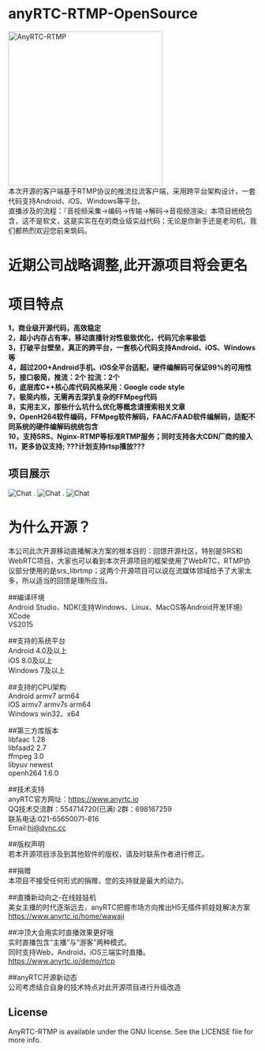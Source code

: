 # anyRTC-RTMP-OpenSource
<img src="http://118.178.143.146/p/4/j7KqCl" width="313" alt="AnyRTC-RTMP" /> </br>
本次开源的客户端基于RTMP协议的推流拉流客户端，采用跨平台架构设计，一套代码支持Android、iOS、Windows等平台。</br>
直播涉及的流程：『音视频采集->编码->传输->解码->音视频渲染』本项目统统包含，这不是软文，这是实实在在的商业级实战代码；无论是你新手还是老司机，我们都热烈欢迎您前来筑码。

# 近期公司战略调整,此开源项目将会更名

# 项目特点
**1，商业级开源代码，高效稳定**</br>
**2，超小内存占有率，移动直播针对性极致优化，代码冗余率极低**</br>
**3，打破平台壁垒，真正的跨平台，一套核心代码支持Android、iOS、Windows等**</br>
**4，超过200+Android手机、iOS全平台适配，硬件编解码可保证99%的可用性**</br>
**5，接口极简，推流：2个   拉流：2个**</br>
**6，底层库C++核心库代码风格采用：Google code style**</br>
**7，极简内核，无需再去深扒复杂的FFMpeg代码**</br>
**8，实用主义，那些什么坑什么优化等概念请搜索相关文章**</br>
**9，OpenH264软件编码，FFMpeg软件解码，FAAC/FAAD软件编解码，适配不同系统的硬件编解码统统包含**</br>
**10，支持SRS、Nginx-RTMP等标准RTMP服务；同时支持各大CDN厂商的接入**</br>
**11，更多协议支持; ???计划支持rtsp播放???**</br>
## 项目展示
![Chat](https://github.com/AnyRTC/AnyRTC-RTMP/blob/master/Pictures/IMG_0779.png)
.
![Chat](https://github.com/AnyRTC/AnyRTC-RTMP/blob/master/Pictures/IMG_0777.png)
.
![Chat](https://github.com/AnyRTC/AnyRTC-RTMP/blob/master/Pictures/IMG_0778.png)

# 为什么开源？
本公司此次开源移动直播解决方案的根本目的：回馈开源社区，特别是SRS和WebRTC项目，大家也可以看到本次开源项目的框架使用了WebRTC，RTMP协议部分使用的是srs_librtmp；这两个开源项目可以说在流媒体领域给予了大家太多，所以适当的回馈是理所应当。

##编译环境</br>
Android Studio、NDK(支持Windows、Linux、MacOS等Android开发环境)</br>
XCode</br>
VS2015</br>

##支持的系统平台</br>
Android 4.0及以上</br>
iOS 8.0及以上</br>
Windows 7及以上</br>

##支持的CPU架构</br>
Android armv7 arm64</br>
iOS armv7 armv7s arm64</br>
Windows win32、x64</br>

##第三方库版本</br>
libfaac		1.28</br>
libfaad2	2.7</br>
ffmpeg		3.0</br>
libyuv		newest</br>
openh264	1.6.0</br>

##技术支持</br>
anyRTC官方网址：https://www.anyrtc.io</br>
QQ技术交流群：554714720(已满) 2群：698167259</br>
联系电话:021-65650071-816</br>
Email:hi@dync.cc</br>

##版权声明</br>
若本开源项目涉及到其他软件的版权，请及时联系作者进行修正。</br>

##捐赠</br>
本项目不接受任何形式的捐赠，您的支持就是最大的动力。</br>

##直播新动向之-在线娃娃机</br>
美女主播的时代逐渐远去，anyRTC把握市场方向推出H5无插件抓娃娃解决方案</br>
https://www.anyrtc.io/home/wawaji</br>

##冲顶大会用实时直播效果更好哦</br>
实时直播包含“主播”与“游客”两种模式。</br>
同时支持Web，Android，iOS三端实时直播。</br>
https://www.anyrtc.io/demo/rtcp</br>

##anyRTC开源新动态</br>
公司考虑结合自身的技术特点对此开源项目进行升级改造

## License
AnyRTC-RTMP is available under the GNU license. See the LICENSE file for more info.

